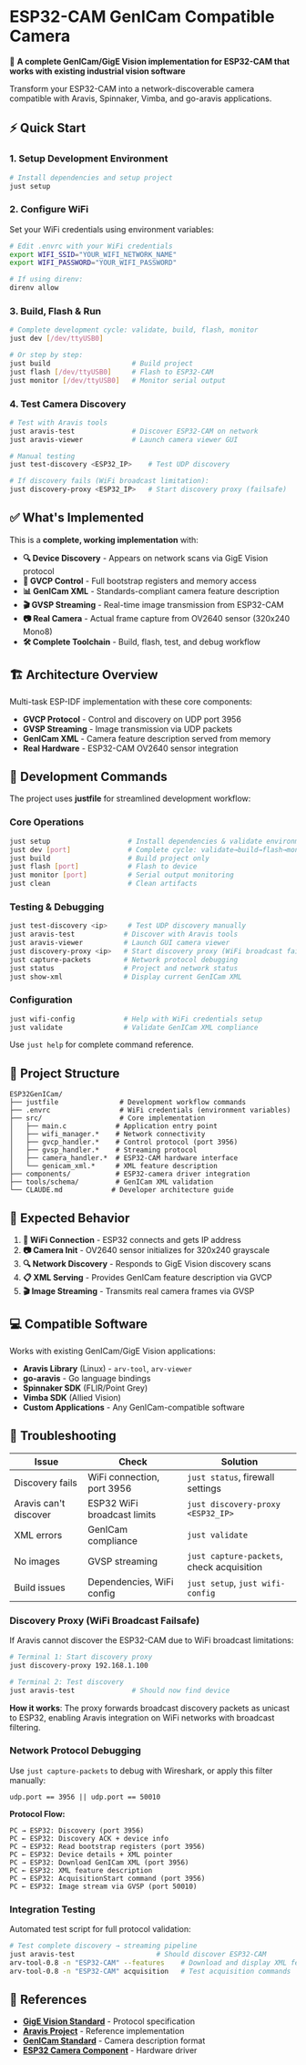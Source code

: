 # ESP32-CAM GenICam Compatible Camera

🎥 **A complete GenICam/GigE Vision implementation for ESP32-CAM that works with existing industrial vision software**

Transform your ESP32-CAM into a network-discoverable camera compatible with Aravis, Spinnaker, Vimba, and go-aravis applications.

## ⚡ Quick Start

### 1. Setup Development Environment
```bash
# Install dependencies and setup project
just setup
```

### 2. Configure WiFi
Set your WiFi credentials using environment variables:
```bash
# Edit .envrc with your WiFi credentials
export WIFI_SSID="YOUR_WIFI_NETWORK_NAME"  
export WIFI_PASSWORD="YOUR_WIFI_PASSWORD"

# If using direnv:
direnv allow
```

### 3. Build, Flash & Run
```bash
# Complete development cycle: validate, build, flash, monitor
just dev [/dev/ttyUSB0]

# Or step by step:
just build                    # Build project
just flash [/dev/ttyUSB0]     # Flash to ESP32-CAM  
just monitor [/dev/ttyUSB0]   # Monitor serial output
```

### 4. Test Camera Discovery
```bash
# Test with Aravis tools
just aravis-test              # Discover ESP32-CAM on network
just aravis-viewer            # Launch camera viewer GUI

# Manual testing
just test-discovery <ESP32_IP>    # Test UDP discovery

# If discovery fails (WiFi broadcast limitation):
just discovery-proxy <ESP32_IP>   # Start discovery proxy (failsafe)
```

## ✅ What's Implemented

This is a **complete, working implementation** with:

- **🔍 Device Discovery** - Appears on network scans via GigE Vision protocol
- **📡 GVCP Control** - Full bootstrap registers and memory access  
- **📊 GenICam XML** - Standards-compliant camera feature description
- **🎬 GVSP Streaming** - Real-time image transmission from ESP32-CAM
- **📷 Real Camera** - Actual frame capture from OV2640 sensor (320x240 Mono8)
- **🛠️ Complete Toolchain** - Build, flash, test, and debug workflow

## 🏗️ Architecture Overview

Multi-task ESP-IDF implementation with these core components:

- **GVCP Protocol** - Control and discovery on UDP port 3956
- **GVSP Streaming** - Image transmission via UDP packets  
- **GenICam XML** - Camera feature description served from memory
- **Real Hardware** - ESP32-CAM OV2640 sensor integration

## 🔧 Development Commands

The project uses **justfile** for streamlined development workflow:

### Core Operations
```bash
just setup                   # Install dependencies & validate environment
just dev [port]              # Complete cycle: validate→build→flash→monitor
just build                   # Build project only
just flash [port]            # Flash to device  
just monitor [port]          # Serial output monitoring
just clean                   # Clean artifacts
```

### Testing & Debugging  
```bash
just test-discovery <ip>     # Test UDP discovery manually
just aravis-test            # Discover with Aravis tools
just aravis-viewer          # Launch GUI camera viewer
just discovery-proxy <ip>   # Start discovery proxy (WiFi broadcast failsafe)
just capture-packets        # Network protocol debugging
just status                 # Project and network status
just show-xml               # Display current GenICam XML
```

### Configuration
```bash
just wifi-config            # Help with WiFi credentials setup
just validate               # Validate GenICam XML compliance
```

Use `just help` for complete command reference.

## 📁 Project Structure

```
ESP32GenICam/
├── justfile               # Development workflow commands
├── .envrc                 # WiFi credentials (environment variables)
├── src/                   # Core implementation
│   ├── main.c            # Application entry point
│   ├── wifi_manager.*    # Network connectivity  
│   ├── gvcp_handler.*    # Control protocol (port 3956)
│   ├── gvsp_handler.*    # Streaming protocol
│   ├── camera_handler.*  # ESP32-CAM hardware interface
│   └── genicam_xml.*     # XML feature description
├── components/           # ESP32-camera driver integration
├── tools/schema/         # GenICam XML validation
└── CLAUDE.md            # Developer architecture guide
```

## 🎯 Expected Behavior

1. **📶 WiFi Connection** - ESP32 connects and gets IP address
2. **📷 Camera Init** - OV2640 sensor initializes for 320x240 grayscale
3. **🔍 Network Discovery** - Responds to GigE Vision discovery scans
4. **📋 XML Serving** - Provides GenICam feature description via GVCP
5. **🎬 Image Streaming** - Transmits real camera frames via GVSP

## 💻 Compatible Software

Works with existing GenICam/GigE Vision applications:

- **Aravis Library** (Linux) - `arv-tool`, `arv-viewer`
- **go-aravis** - Go language bindings  
- **Spinnaker SDK** (FLIR/Point Grey)
- **Vimba SDK** (Allied Vision)
- **Custom Applications** - Any GenICam-compatible software

## 🚨 Troubleshooting

| Issue | Check | Solution |
|-------|-------|----------|
| Discovery fails | WiFi connection, port 3956 | `just status`, firewall settings |
| Aravis can't discover | ESP32 WiFi broadcast limits | `just discovery-proxy <ESP32_IP>` |
| XML errors | GenICam compliance | `just validate` |
| No images | GVSP streaming | `just capture-packets`, check acquisition |
| Build issues | Dependencies, WiFi config | `just setup`, `just wifi-config` |

### Discovery Proxy (WiFi Broadcast Failsafe)

If Aravis cannot discover the ESP32-CAM due to WiFi broadcast limitations:

```bash
# Terminal 1: Start discovery proxy
just discovery-proxy 192.168.1.100

# Terminal 2: Test discovery  
just aravis-test              # Should now find device
```

**How it works**: The proxy forwards broadcast discovery packets as unicast to ESP32, enabling Aravis integration on WiFi networks with broadcast filtering.

### Network Protocol Debugging

Use `just capture-packets` to debug with Wireshark, or apply this filter manually:
```
udp.port == 3956 || udp.port == 50010
```

**Protocol Flow:**
```
PC → ESP32: Discovery (port 3956)
PC ← ESP32: Discovery ACK + device info
PC → ESP32: Read bootstrap registers (port 3956)  
PC ← ESP32: Device details + XML pointer
PC → ESP32: Download GenICam XML (port 3956)
PC ← ESP32: XML feature description
PC → ESP32: AcquisitionStart command (port 3956)
PC ← ESP32: Image stream via GVSP (port 50010)
```

### Integration Testing

Automated test script for full protocol validation:
```bash
# Test complete discovery → streaming pipeline
just aravis-test                    # Should discover ESP32-CAM
arv-tool-0.8 -n "ESP32-CAM" --features    # Download and display XML features
arv-tool-0.8 -n "ESP32-CAM" acquisition   # Test acquisition commands
```

## 📖 References

- **[GigE Vision Standard](https://en.wikipedia.org/wiki/GigE_Vision)** - Protocol specification
- **[Aravis Project](https://github.com/AravisProject/aravis)** - Reference implementation  
- **[GenICam Standard](https://www.emva.org/standards-technology/genicam/)** - Camera description format
- **[ESP32 Camera Component](https://github.com/espressif/esp32-camera)** - Hardware driver